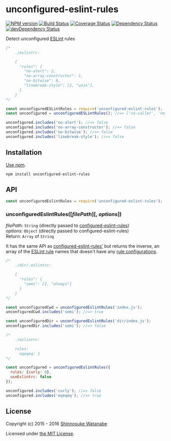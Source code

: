 # unconfigured-eslint-rules

[![NPM version](https://img.shields.io/npm/v/unconfigured-eslint-rules.svg)](https://www.npmjs.com/package/unconfigured-eslint-rules)
[![Build Status](https://travis-ci.org/shinnn/unconfigured-eslint-rules.svg?branch=master)](https://travis-ci.org/shinnn/unconfigured-eslint-rules)
[![Coverage Status](https://img.shields.io/coveralls/shinnn/unconfigured-eslint-rules.svg)](https://coveralls.io/r/shinnn/unconfigured-eslint-rules)
[![Dependency Status](https://david-dm.org/shinnn/unconfigured-eslint-rules.svg)](https://david-dm.org/shinnn/unconfigured-eslint-rules)
[![devDependency Status](https://david-dm.org/shinnn/unconfigured-eslint-rules/dev-status.svg)](https://david-dm.org/shinnn/unconfigured-eslint-rules#info=devDependencies)

Detect unconfigured [ESLint](http://eslint.org/) rules

```js
/*
    ./eslintrc:

    {
      "rules": {
        "no-alert": 2,
        "no-array-constructor": 1,
        "no-bitwise": 0,
        "linebreak-style": [2, "unix"],
      }
    }
*/

const unconfiguredESLintRules = require('unconfigured-eslint-rules');
const unconfigured = unconfiguredESLintRules(); //=> ['no-caller', 'no-catch-shadow', 'no-class-assign', ...]

unconfigured.includes('no-alert'); //=> false
unconfigured.includes('no-array-constructor'); //=> false
unconfigured.includes('no-bitwise'); //=> false
unconfigured.includes('linebreak-style'); //=> false
```

## Installation

[Use npm](https://docs.npmjs.com/cli/install).

```
npm install unconfigured-eslint-rules
```

## API

```javascript
const unconfiguredEslintRules = require('unconfigured-eslint-rules');
```

### unconfiguredEslintRules([*filePath*][, *options*])

*filePath*: `String` (directly passed to [configured-eslint-rules](https://github.com/shinnn/configured-eslint-rules))  
*options*: `Object` (directly passed to configured-eslint-rules)  
Return: `Array` of `String`

It has the same API as [configured-eslint-rules'](https://github.com/shinnn/configured-eslint-rules#api) but returns the inverse, an array of the [ESLint rule](http://eslint.org/docs/rules/) names that doesn't have any [rule configurations](http://eslint.org/docs/user-guide/configuring#configuring-rules).

```js
/*
    ./dir/.eslintrc:

    {
      "rules": {
        "semi": [2, "always"]
      }
    }
*/

const unconfiguredCwd = unconfiguredEslintRules('index.js');
unconfiguredCwd.includes('semi'); //=> true

const unconfiguredDir = unconfiguredEslintRules('dir/index.js');
unconfiguredDir.includes('semi'); //=> false
```

```js
/*
    ./eslintrc:

    rules:
      eqeqeq: 1
*/

const unconfigured = unconfiguredEslintRules({
  rules: {curly: 0},
  useEslintrc: false
});

unconfigured.includes('curly'); //=> false
unconfigured.includes('eqeqeq'); //=> true
```

## License

Copyright (c) 2015 - 2016 [Shinnosuke Watanabe](https://github.com/shinnn)

Licensed under [the MIT License](./LICENSE).
